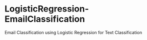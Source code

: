 # LogisticRegression-EmailClassification
Email Classification using Logistic Regression for Text Classification
